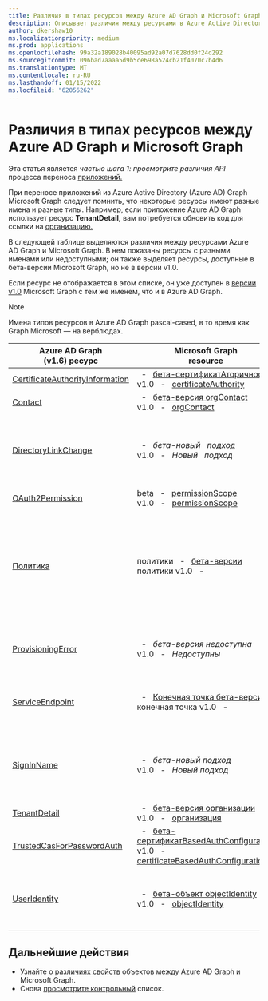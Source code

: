 ```yaml
---
title: Различия в типах ресурсов между Azure AD Graph и Microsoft Graph
description: Описывает различия между ресурсами в Azure Active Directory (Azure AD) Graph и ресурсами в Microsoft Graph, чтобы помочь перенести приложения.
author: dkershaw10
ms.localizationpriority: medium
ms.prod: applications
ms.openlocfilehash: 99a32a189028b40095ad92a07d7628dd0f24d292
ms.sourcegitcommit: 096bad7aaaa5d9b5ce698a524cb21f4070c7b4d6
ms.translationtype: MT
ms.contentlocale: ru-RU
ms.lasthandoff: 01/15/2022
ms.locfileid: "62056262"
---
```

# <a name="resource-type-differences-between-azure-ad-graph-and-microsoft-graph"></a>Различия в типах ресурсов между Azure AD Graph и Microsoft Graph

Эта статья является *частью шага 1: просмотрите различия API* процесса переноса [приложений.](migrate-azure-ad-graph-planning-checklist.md)

При переносе приложений из Azure Active Directory (Azure AD) Graph Microsoft Graph следует помнить, что некоторые ресурсы имеют разные имена и разные типы.  Например, если приложение Azure AD Graph использует ресурс **TenantDetail,** вам потребуется обновить код для ссылки на [организацию.](/graph/api/resources/organization)

В следующей таблице выделяются различия между ресурсами Azure AD Graph и Microsoft Graph. В нем показаны ресурсы с разными именами или недоступными; он также выделяет ресурсы, доступные в бета-версии Microsoft Graph, но не в версии v1.0.

Если ресурс  не отображается в этом списке, он уже доступен в [версии v1.0](/graph/api/overview) Microsoft Graph с тем же именем, что и в Azure AD Graph.

> [!NOTE]
> Имена типов ресурсов в Azure AD Graph pascal-cased, в то время как Graph Microsoft — на верблюдах.

|Azure AD Graph <br>(v1.6) ресурс |Microsoft Graph<br>resource|Комментарии|
|---|---|---|
| [CertificateAuthorityInformation](/previous-versions/azure/ad/graph/api/entity-and-complex-type-reference) | &nbsp; - &nbsp; [бета-сертификатАторичность](/graph/api/resources/certificateauthority?view=graph-rest-beta&preserve-view=true)<br>v1.0 &nbsp; - &nbsp; [certificateAuthority](/graph/api/resources/certificateauthority) | |
| [Contact](/previous-versions/azure/ad/graph/api/entity-and-complex-type-reference) | &nbsp; - &nbsp; [бета-версия orgContact](/graph/api/resources/orgContact?view=graph-rest-beta&preserve-view=true)<br>v1.0 &nbsp; - &nbsp; [orgContact](/graph/api/resources/orgContact) | |
| [DirectoryLinkChange](/previous-versions/azure/ad/graph/api/entity-and-complex-type-reference) | &nbsp; - &nbsp; _бета-новый &nbsp; подход_ <br>v1.0 &nbsp; - &nbsp; _Новый &nbsp; подход_ | Запрос Delta поддерживает обнаружение изменений отношений с помощью механизма, который не требует этого ресурса. См. [отличия функций между Azure AD Graph и Microsoft Graph.](migrate-azure-ad-graph-feature-differences.md) |
| [OAuth2Permission](/previous-versions/azure/ad/graph/api/entity-and-complex-type-reference) | beta &nbsp; - &nbsp; [permissionScope](/graph/api/resources/permissionScope?view=graph-rest-beta&preserve-view=true) <br> v1.0 &nbsp; - &nbsp; [permissionScope](/graph/api/resources/permissionScope) ||
 [Политика](/previous-versions/azure/ad/graph/api/entity-and-complex-type-reference) | политики &nbsp; - &nbsp; [бета-версии](/graph/api/resources/policy-overview?view=graph-rest-beta&preserve-view=true) <br> политики v1.0 &nbsp; - &nbsp; [](/graph/api/resources/policy-overview)| Каждый тип политики имеет уникальное имя типа  и структуру в сегменте url-адресов политик в Microsoft Graph. В Azure AD Graph это был один тип политики. Например, для Azure AD Graph работать с ресурсом **Политики** и  задать свойство типа , в то время как в Microsoft Graph это будет `TokenIssuancePolicy` ресурс **tokenIssuancePolicy.** |
| [ProvisioningError](/previous-versions/azure/ad/graph/api/entity-and-complex-type-reference) | &nbsp; - &nbsp; _бета-версия недоступна_ <br> v1.0 &nbsp; - &nbsp; _Недоступны_ | Этот ресурс обесценив.  Однако в [onPremisesProvisioningError](/graph/api/resources/onPremisesProvisioningError)можно найти новый ресурс, описывающий все ошибки, связанные с Подключение AD. |
| [ServiceEndpoint](/previous-versions/azure/ad/graph/api/entity-and-complex-type-reference) | &nbsp; - &nbsp; [Конечная точка бета-версии](/graph/api/resources/endpoint?view=graph-rest-beta&preserve-view=true) <br> конечная точка v1.0 &nbsp; - &nbsp; [](/graph/api/resources/endpoint) | **Конечные точки** доступны только [](/graph/api/resources/group?view=graph-rest-beta&preserve-view=true) как часть группового ресурса в бета-версии, так и ресурса [servicePrincipal](/graph/api/resources/serviceprincipal) как в бета-версии, так и в v1.0.|
| [SignInName](/previous-versions/azure/ad/graph/api/entity-and-complex-type-reference) | &nbsp; - &nbsp; _бета-новый подход_ <br> v1.0 &nbsp; - &nbsp; _Новый подход_ | Новое моделирование идентификаторов, используемых для входов в учетную запись пользователя. Дополнительные сведения см. в типе ресурса [objectIdentity.](/graph/api/resources/objectIdentity) Поддерживает сценарии Azure AD B2C. |
| [TenantDetail](/previous-versions/azure/ad/graph/api/entity-and-complex-type-reference) | &nbsp; - &nbsp; [бета-версия организации](/graph/api/resources/organization?view=graph-rest-beta&preserve-view=true) <br> v1.0 &nbsp; - &nbsp; [организация](/graph/api/resources/organization) | |
| [TrustedCasForPasswordAuth](/previous-versions/azure/ad/graph/api/entity-and-complex-type-reference) | &nbsp; - &nbsp; [бета-сертификатBasedAuthConfiguration](/graph/api/resources/certificatebasedcuthconfiguration?view=graph-rest-beta&preserve-view=true) <br> v1.0 &nbsp; - &nbsp; [certificateBasedAuthConfiguration](/graph/api/resources/certificatebasedcuthconfiguration) | |
| [UserIdentity](/previous-versions/azure/ad/graph/api/entity-and-complex-type-reference) | &nbsp; - &nbsp; [бета-объект objectIdentity](/graph/api/resources/objectidentity?view=graph-rest-beta&preserve-view=true) <br> v1.0 &nbsp; - &nbsp; [objectIdentity](/graph/api/resources/objectidentity) |  Новое моделирование идентификаторов, используемых для входов в учетную запись пользователя под названием **objectIdentity.** Поддерживает сценарии Azure AD B2C. |

## <a name="next-steps"></a>Дальнейшие действия

- Узнайте о [различиях свойств](migrate-azure-ad-graph-property-differences.md) объектов между Azure AD Graph и Microsoft Graph.
- Снова [просмотрите контрольный](migrate-azure-ad-graph-planning-checklist.md) список.
